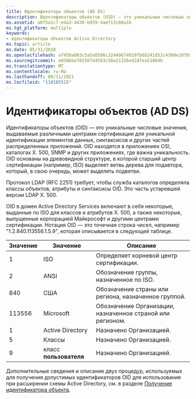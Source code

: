 ```yaml
---
title: Идентификаторы объектов (AD DS)
description: Идентификаторы объектов (OID) — это уникальные числовые значения, выдаваемые различными центрами сертификации для уникальной идентификации элементов данных, синтаксисов и других частей распределенных приложений.
ms.assetid: a8f5a1c7-eda3-4430-b959-daef13c00a1b
ms.tgt_platform: multiple
keywords:
- идентификаторы объектов Active Directory
ms.topic: article
ms.date: 05/31/2018
ms.openlocfilehash: af458a003c5a5a8586c32449674019fb6b241d52c4300e107898d91c75047214
ms.sourcegitcommit: e858bbe701567d4583c50a11326e42d7ea51804b
ms.translationtype: MT
ms.contentlocale: ru-RU
ms.lasthandoff: 08/11/2021
ms.locfileid: "118185515"
---
```

# <a name="object-identifiers-ad-ds"></a>Идентификаторы объектов (AD DS)

Идентификаторы объектов (OID) — это уникальные числовые значения, выдаваемые различными центрами сертификации для уникальной идентификации элементов данных, синтаксисов и других частей распределенных приложений. OID находятся в приложениях OSI, каталогах X. 500, SNMP и других приложениях, где важна уникальность. OID основаны на древовидной структуре, в которой старший центр сертификации (например, ISO) выделяет ветвь дерева для подавтора, который, в свою очередь, может выделять подветви.

Протокол LDAP (RFC 2251) требует, чтобы служба каталогов определяла классы объектов, атрибуты и синтаксисы OID. Это часть устаревшей версии LDAP X. 500.

OID в домен Active Directory Services включают в себя некоторые, выданные по ISO для классов и атрибутов X. 500, а также некоторые, выпущенные корпорацией Майкрософт и другими центрами сертификации. Нотация OID — это точечная строка чисел, например "1.2.840.113556.1.5.9", которая описывается в следующей таблице.



| Значение  | Значение          | Описание                                              |
|--------|------------------|----------------------------------------------------------|
| 1      | ISO              | Определяет корневой центр сертификации.                           |
| 2      | ANSI             | Обозначение группы, назначенное по ISO.                       |
| 840    | США              | Обозначение страны или региона, назначенное группой.        |
| 113556 | Microsoft        | Обозначение Организации, назначенное страной или регионом. |
| 1      | Active Directory | Назначено Организацией.                            |
| 5      | Классы          | Назначено Организацией.                            |
| 9      | класс **пользователя**   | Назначено Организацией.                            |



 

Дополнительные сведения и описание двух процедур, используемых для получения допустимых идентификаторов OID для использования при расширении схемы Active Directory, см. в разделе [Получение идентификатора объекта](obtaining-an-object-identifier.md).

 

 




